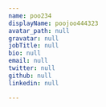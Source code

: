 ```yaml
---
name: poo234
displayName: poojoo444323
avatar_path: null
gravatar: null
jobTitle: null
bio: null
email: null
twitter: null
github: null
linkedin: null

---
```


